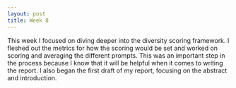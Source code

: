 ```yaml
---
layout: post
title: Week 8
---
```

This week I focused on diving deeper into the diversity scoring framework. I fleshed out the metrics for how the scoring would be set and worked on scoring and averaging the different prompts. This was an important step in the process because I know that it will be helpful when it comes to writing the report. I also began the first draft of my report, focusing on the abstract and introduction.
